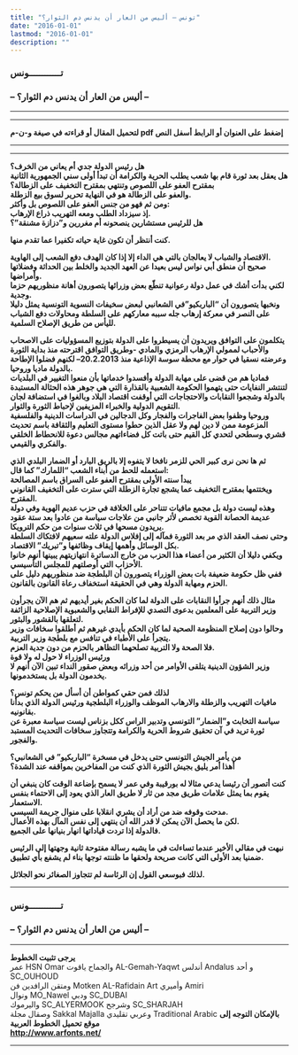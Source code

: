 ```yaml
---
title: "تونس – أليس من العار أن يدنس دم الثوار؟"
date: "2016-01-01"
lastmod: "2016-01-01"
description: ""
---
```

### **تــــــــــــونس**

### **– أليس من العار أن يدنس دم الثوار؟ –**

---

---

**لتحميل المقال أو قراءته في صيغة و-ن-م pdf إضغط على العنوان أو الرابط أسفل النص**

---



---

**هل رئيس الدولة جدي أم يعاني من الخرف؟  
هل يعقل بعد ثورة قام بها شعب يطلب الحرية والكرامة أن تبدأ أولى سني الجمهورية الثانية بمقترح العفو على اللصوص وتنتهي بمقترح التخفيف على الزطالة؟  
والعفو على الزطالة هو في النهاية تحرير لسوق بيع الزطلة.  
ومن ثم فهو من جنس العفو على اللصوص بل وأكثر:  
إذ سيزداد الطلب ومعه التهريب ذراع الإرهاب.  
هل للرئيس مستشارين ينصحونه أم مغررين و”دزازة مشنقة”؟**

**كنت أنتظر أن تكون غاية حياته تكفيرا عما تقدم منها.**

**الاقتصاد والشباب لا يعالجان بالتي هي الداء إلا إذا كان الهدف دفع الشعب إلى الهاوية.  
صحيح أن منطق أبي نواس ليس بعيدا عن العهد الجديد والخلط بين الحداثة وفضلاتها وأمراضها.  
لكني بدأت أشك في عمل دولة رعوانية تنطّع بعض وزرائها يتصورون أهانة منظوريهم حزما وجدية.  
ونخبها يتصورون أن “الباربكيو”في الشعانبي لبعض سخيفات النسوية التونسية يمثل دليلا على النصر في معركة إرهاب جله سببه معاركهم على السلطة ومحاولات دفع الشباب لليأس من طريق الإصلاح السلمية.**

**يتكلمون على التوافق ويريدون أن يسيطروا على الدولة بتوزيع المسؤوليات على الاصحاب والأحباب لممولي الإرهاب الرمزي والمادي -وطريق التوافق اقترحته منذ بداية الثورة وعرضته نسقيا في حوار مع محطة سوسة الإذاعية منذ 20.2.2013– لكنهم فضلوا الإطاحة بالدولة ماديا وروحيا.  
فماديا هم من قضى على مهابة الدولة وأفسدوا خدماتها بأن منعوا التغيير في البلديات لتنتشر النفايات حتى يتهموا الحكومة الشعبية بالقذارة التي هي جوهر هذه الحثالة المستبدة بالدولة وشجعوا النقابات والاحتجاجات التي أوقفت اقتصاد البلاد وبالغوا في استضافة لجان التقويم الدولية والخبراء المزيفين لإحباط الثورة والثوار.  
وروحيا وظفوا بعض الفاجرات والفجار وكل الدجالين في الدراسات الدينية والفلسفية المزعومة ممن لا دين لهم ولا عقل الذين حطوا مستوى التعليم والثقافة باسم تحديث قشري وسطحي لتحدي كل القيم حتى باتت كل فضاءاتهم مجالس دعوة للانحطاط الخلقي والفكري والقيمي.**

**ثم ها نحن نرى كبير الحي للزمر نافخا لا يتفوه إلا بالريق البارد أو الضمار البلدي الذي استعمله للحط من أبناء الشعب “اللمارك” كما قال:  
يبدأ سنته الأولى بمقترح العفو على السراق باسم المصالحة  
ويختتمها بمقترح التخفيف عما يشجع تجارة الزطلة التي سترت على التخفيف القانوني المقترح.  
وهذه ليست دولة بل مجمع مافيات تتناحر على الخلافة في حزب عديم الهوية وفي دولة عديمة الحصانة القوية تخصص لأثر جانبي من علاجات سياسة من عادوا بعد ستة عقود يريدون مسحها في ثلاث سنوات من حكم الترويكا.  
وحتى نصف العقد الذي مر بعد الثورة فمآله إلى إفلاس الدولة علته سعيهم لافتكاك السلطة بكل الوسائل وأهمها إيقاف وظائفها و”تبريك” الاقتصاد.  
ويكفي دليلا أن الكثير من أعضاء هذا الحزب من خارج الدساترة انتهازيتهم يبينها أنهم خانوا الأحزاب التي أوصلتهم للمجلس التأسيسي.  
ففي ظل حكومة ضعيفة بات بعض الوزراء يتصورون أن البلطجة ضد منظوريهم دليل على الحزم ومهابة الدولة وهي في الحقيقة استخفاف رعاة القانون بالقانون.**

**مثال ذلك أنهم جرأوا النقابات على الدولة لما كان الحكم بغير أيديهم ثم هم الآن يجرأون وزير التربية على المعلمين بدعوى التصدي للإفراط النقابي والشعبوية الإصلاحية الزائفة لتعلقها بالقشور والبثور.  
وحالوا دون إصلاح المنظومة الصحية لما كان الحكم بأيدي غيرهم ثم أطلقوا سخافات وزير يتجرأ على الأطباء في تنافس مع بلطجة وزير التربية.  
فلا الصحة ولا التربية تصلحهما التظاهر بالحزم من دون جدية العزم.  
ورئيس الوزراء لا حول له ولا قوة  
وزير الشؤون الدينية يتلقى الأوامر من أحد وزرائه وبعض صقور النداء تبين الآن أنهم لا يخدمون الدولة بل يستخدمونها.**

**لذلك فمن حقي كمواطن أن أسأل من يحكم تونس؟  
مافيات التهريب والزطلة والارهاب الموظف والوزراء البلطجية ورئيس الدولة الذي بدأنا بقانونيه.  
سياسة التخابث و”الضمار” التونسي وتدبير الراس ككل بزناس ليست سياسة معبرة عن ثورة تريد في آن تحقيق شروط الحرية والكرامة وتتجاوز سخافات التحديث المستبد والفجور.**

**من يأمر الجيش التونسي حتى يدخل في مسخرة “الباربكيو” في الشعانبي؟  
أهذا أمر يليق بجيش الثورة الذي كنت من المفاخرين بمواقفه عند الشدة؟**

**كنت أتصور أن رئيسا يدعي مثالا له بورقيبة وفي عمر لا يسمح بإضاعة الوقت كان ينبغي أن يقوم بما يمثل علامات طريق مجد من ثار لا طريق العار الذي يعود إلى الاحتماء بنفس الاستعمار.  
مدحت وقوفه ضد من أراد أن يشري انقلابا على منوال جريمة السيسي.  
لكن ما يحصل الآن يمكن لا قدر الله أن ينتهي إلى نفس المآل بهذه الأعمال.  
فالدولة إذا تردت قياداتها انهار بنيانها على الجميع.**

**نبهت في مقالي الأخير عندما تساءلت في ما يشبه رسالة مفتوحة ثانية وجهتها إلى الرئيس ضمنيا بعد الأولى التي كانت صريحة ولحقها ما ظننته توجها بناء لم يشفع بأي تطبيق.**

**لذلك فبوسعي القول إن الرئاسة لم تتجاوز الصغائر نحو الجلائل.**

---

### **تــــــــــــونس**

### **– أليس من العار أن يدنس دم الثوار؟ –**

---

**يرجى تثبيت الخطوط**   
 عمر HSN Omar  والجماح ياقوت AL-Gemah-Yaqwt  أندلس Andalus  و أحد SC\_OUHOUD  
 ومتقن الرافدين فن Motken AL-Rafidain Art  وأميري Amiri   
 ونوال MO\_Nawel  ودبي SC\_DUBAI   
 واليرموك SC\_ALYERMOOK  وشرجح SC\_SHARJAH   
 وصقال مجلة Sakkal Majalla وعربي تقليدي Traditional Arabic  **بالإمكان التوجه إلى موقع تحميل الخطوط العربية  
 http://www.arfonts.net/**

---

###